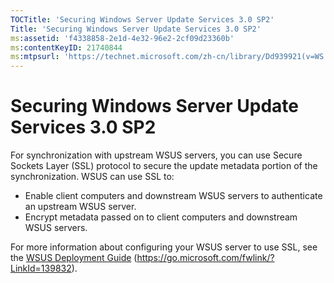 ```yaml
---
TOCTitle: 'Securing Windows Server Update Services 3.0 SP2'
Title: 'Securing Windows Server Update Services 3.0 SP2'
ms:assetid: 'f4338858-2e1d-4e32-96e2-2cf09d23360b'
ms:contentKeyID: 21740844
ms:mtpsurl: 'https://technet.microsoft.com/zh-cn/library/Dd939921(v=WS.10)'
---
```


Securing Windows Server Update Services 3.0 SP2
===============================================

For synchronization with upstream WSUS servers, you can use Secure Sockets Layer (SSL) protocol to secure the update metadata portion of the synchronization. WSUS can use SSL to:

-   Enable client computers and downstream WSUS servers to authenticate an upstream WSUS server.
-   Encrypt metadata passed on to client computers and downstream WSUS servers.

For more information about configuring your WSUS server to use SSL, see the [WSUS Deployment Guide](https://go.microsoft.com/fwlink/?linkid=139832) (https://go.microsoft.com/fwlink/?LinkId=139832).
